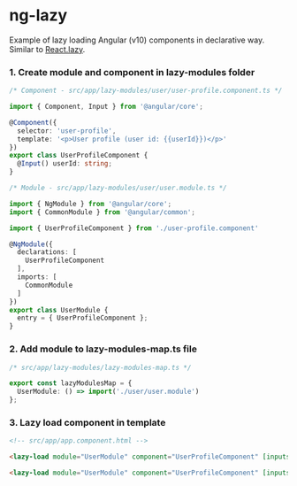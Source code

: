 # ng-lazy

Example of lazy loading Angular (v10) components in declarative way. Similar to [React.lazy](https://reactjs.org/docs/code-splitting.html#reactlazy).


### 1. Create module and component in lazy-modules folder

```ts
/* Component - src/app/lazy-modules/user/user-profile.component.ts */

import { Component, Input } from '@angular/core';

@Component({
  selector: 'user-profile',
  template: '<p>User profile (user id: {{userId}})</p>'
})
export class UserProfileComponent {
  @Input() userId: string;
}
```
```ts
/* Module - src/app/lazy-modules/user/user.module.ts */

import { NgModule } from '@angular/core';
import { CommonModule } from '@angular/common';

import { UserProfileComponent } from './user-profile.component'

@NgModule({
  declarations: [
    UserProfileComponent
  ],
  imports: [
    CommonModule
  ]
})
export class UserModule {
  entry = { UserProfileComponent };
}
```

### 2. Add module to lazy-modules-map.ts file
```ts
/* src/app/lazy-modules/lazy-modules-map.ts */

export const lazyModulesMap = {
  UserModule: () => import('./user/user.module')
};
```

### 3. Lazy load component in template
```html
<!-- src/app/app.component.html -->

<lazy-load module="UserModule" component="UserProfileComponent" [inputs]="{ userId: '1' }"></lazy-load>

<lazy-load module="UserModule" component="UserProfileComponent" [inputs]="{ userId: '2' }"></lazy-load>
```
